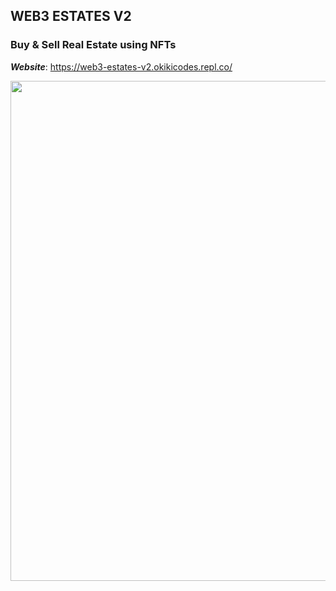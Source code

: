 ## WEB3 ESTATES V2

### Buy & Sell Real Estate using NFTs

<b>_Website_</b>: https://web3-estates-v2.okikicodes.repl.co/


<img src="https://user-images.githubusercontent.com/92333005/206748642-ac747e6e-84e8-4285-9f80-38d95a9e57ac.png" width="800" />
